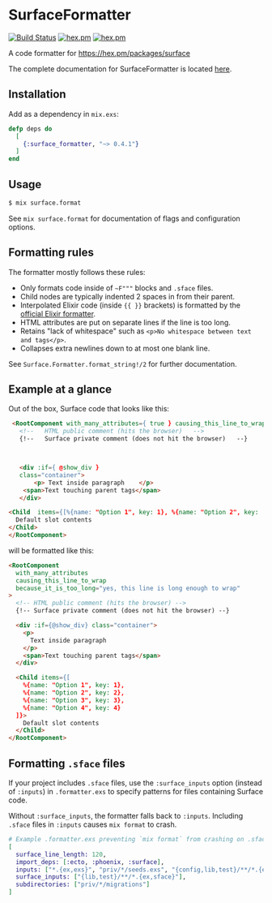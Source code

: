 # SurfaceFormatter

[![Build Status](https://github.com/surface-ui/surface_formatter/workflows/CI/badge.svg)](https://github.com/surface-ui/surface_formatter/actions?query=workflow%3A%22CI%22)
[![hex.pm](https://img.shields.io/hexpm/v/surface_formatter.svg)](https://hex.pm/packages/surface_formatter)
[![hex.pm](https://img.shields.io/hexpm/l/surface_formatter.svg)](https://hex.pm/packages/surface_formatter)

A code formatter for https://hex.pm/packages/surface

The complete documentation for SurfaceFormatter is located [here](https://hexdocs.pm/surface_formatter/).

## Installation

Add as a dependency in `mix.exs`:

```elixir
defp deps do
  [
    {:surface_formatter, "~> 0.4.1"}
  ]
end
```

## Usage

```bash
$ mix surface.format
```

See `mix surface.format` for documentation of flags and configuration options.

## Formatting rules

The formatter mostly follows these rules:

- Only formats code inside of `~F"""` blocks and `.sface` files.
- Child nodes are typically indented 2 spaces in from their parent.
- Interpolated Elixir code (inside `{{ }}` brackets) is formatted by the
  [official Elixir formatter](https://hexdocs.pm/elixir/Code.html#format_string!/2).
- HTML attributes are put on separate lines if the line is too long.
- Retains "lack of whitespace" such as `<p>No whitespace between text and tags</p>`.
- Collapses extra newlines down to at most one blank line.

See `Surface.Formatter.format_string!/2` for further documentation.

## Example at a glance

Out of the box, Surface code that looks like this:

```html
 <RootComponent with_many_attributes={ true } causing_this_line_to_wrap={ true} because_it_is_too_long={ "yes, this line is long enough to wrap" }>
   <!--   HTML public comment (hits the browser)   -->
   {!--   Surface private comment (does not hit the browser)   --}



   <div :if={ @show_div }
   class="container">
       <p> Text inside paragraph    </p>
    <span>Text touching parent tags</span>
   </div>

<Child  items={[%{name: "Option 1", key: 1}, %{name: "Option 2", key:  2},    %{name: "Option 3", key: 3}, %{name: "Option 4", key: 4}]}>
  Default slot contents
</Child>
</RootComponent>
```

will be formatted like this:

```html
<RootComponent
  with_many_attributes
  causing_this_line_to_wrap
  because_it_is_too_long="yes, this line is long enough to wrap"
>
  <!-- HTML public comment (hits the browser) -->
  {!-- Surface private comment (does not hit the browser) --}

  <div :if={@show_div} class="container">
    <p>
      Text inside paragraph
    </p>
    <span>Text touching parent tags</span>
  </div>

  <Child items={[
    %{name: "Option 1", key: 1},
    %{name: "Option 2", key: 2},
    %{name: "Option 3", key: 3},
    %{name: "Option 4", key: 4}
  ]}>
    Default slot contents
  </Child>
</RootComponent>
```

## Formatting `.sface` files

If your project includes `.sface` files, use the `:surface_inputs` option (instead of `:inputs`) in
`.formatter.exs` to specify patterns for files containing Surface code.

Without `:surface_inputs`, the formatter falls back to `:inputs`.
Including `.sface` files in `:inputs` causes `mix format` to crash.

```elixir
# Example .formatter.exs preventing `mix format` from crashing on .sface files
[
  surface_line_length: 120,
  import_deps: [:ecto, :phoenix, :surface],
  inputs: ["*.{ex,exs}", "priv/*/seeds.exs", "{config,lib,test}/**/*.{ex,exs}"],
  surface_inputs: ["{lib,test}/**/*.{ex,sface}"],
  subdirectories: ["priv/*/migrations"]
]
```
